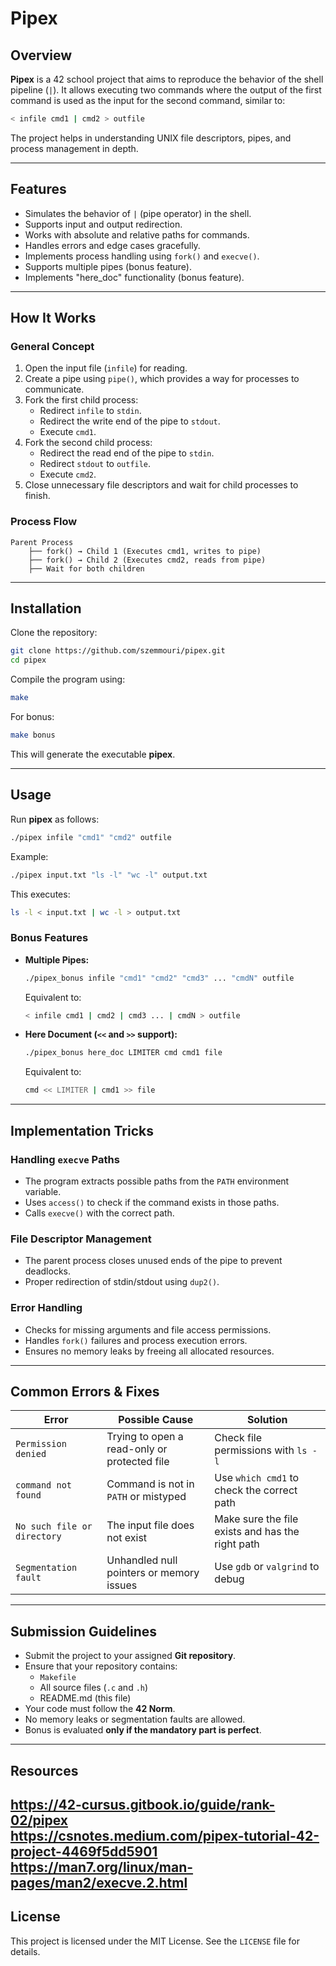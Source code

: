 # Pipex

## Overview
**Pipex** is a 42 school project that aims to reproduce the behavior of the shell pipeline (`|`). It allows executing two commands where the output of the first command is used as the input for the second command, similar to:

```bash
< infile cmd1 | cmd2 > outfile
```

The project helps in understanding UNIX file descriptors, pipes, and process management in depth.

---

## Features
- Simulates the behavior of `|` (pipe operator) in the shell.
- Supports input and output redirection.
- Works with absolute and relative paths for commands.
- Handles errors and edge cases gracefully.
- Implements process handling using `fork()` and `execve()`.
- Supports multiple pipes (bonus feature).
- Implements "here_doc" functionality (bonus feature).

---

## How It Works
### **General Concept**
1. Open the input file (`infile`) for reading.
2. Create a pipe using `pipe()`, which provides a way for processes to communicate.
3. Fork the first child process:
   - Redirect `infile` to `stdin`.
   - Redirect the write end of the pipe to `stdout`.
   - Execute `cmd1`.
4. Fork the second child process:
   - Redirect the read end of the pipe to `stdin`.
   - Redirect `stdout` to `outfile`.
   - Execute `cmd2`.
5. Close unnecessary file descriptors and wait for child processes to finish.

### **Process Flow**
```plaintext
Parent Process
    ├── fork() → Child 1 (Executes cmd1, writes to pipe)
    ├── fork() → Child 2 (Executes cmd2, reads from pipe)
    ├── Wait for both children
```

---

## Installation
Clone the repository:

```bash
git clone https://github.com/szemmouri/pipex.git
cd pipex
```

Compile the program using:

```bash
make
```
For bonus:

```bash
make bonus
```

This will generate the executable **pipex**.

---

## Usage
Run **pipex** as follows:

```bash
./pipex infile "cmd1" "cmd2" outfile
```

Example:

```bash
./pipex input.txt "ls -l" "wc -l" output.txt
```
This executes:
```bash
ls -l < input.txt | wc -l > output.txt
```

### **Bonus Features**
- **Multiple Pipes:**
  ```bash
  ./pipex_bonus infile "cmd1" "cmd2" "cmd3" ... "cmdN" outfile
  ```
  Equivalent to:
  ```bash
  < infile cmd1 | cmd2 | cmd3 ... | cmdN > outfile
  ```

- **Here Document (`<<` and `>>` support):**
  ```bash
  ./pipex_bonus here_doc LIMITER cmd cmd1 file
  ```
  Equivalent to:
  ```bash
  cmd << LIMITER | cmd1 >> file
  ```

---

## Implementation Tricks
### **Handling `execve` Paths**
- The program extracts possible paths from the `PATH` environment variable.
- Uses `access()` to check if the command exists in those paths.
- Calls `execve()` with the correct path.

### **File Descriptor Management**
- The parent process closes unused ends of the pipe to prevent deadlocks.
- Proper redirection of stdin/stdout using `dup2()`.

### **Error Handling**
- Checks for missing arguments and file access permissions.
- Handles `fork()` failures and process execution errors.
- Ensures no memory leaks by freeing all allocated resources.

---

## Common Errors & Fixes
| Error | Possible Cause | Solution |
|--------|----------------|-----------|
| `Permission denied` | Trying to open a read-only or protected file | Check file permissions with `ls -l` |
| `command not found` | Command is not in `PATH` or mistyped | Use `which cmd1` to check the correct path |
| `No such file or directory` | The input file does not exist | Make sure the file exists and has the right path |
| `Segmentation fault` | Unhandled null pointers or memory issues | Use `gdb` or `valgrind` to debug |

---

## Submission Guidelines
- Submit the project to your assigned **Git repository**.
- Ensure that your repository contains:
  - `Makefile`
  - All source files (`.c` and `.h`)
  - README.md (this file)
- Your code must follow the **42 Norm**.
- No memory leaks or segmentation faults are allowed.
- Bonus is evaluated **only if the mandatory part is perfect**.

---
## Resources
https://42-cursus.gitbook.io/guide/rank-02/pipex
<br>
https://csnotes.medium.com/pipex-tutorial-42-project-4469f5dd5901
<br>
https://man7.org/linux/man-pages/man2/execve.2.html
<br>
---

## License
This project is licensed under the MIT License. See the `LICENSE` file for details.
